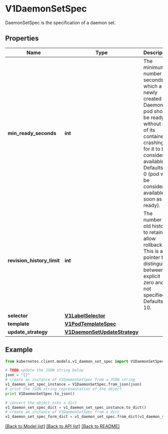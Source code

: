 # V1DaemonSetSpec

DaemonSetSpec is the specification of a daemon set.

## Properties

Name | Type | Description | Notes
------------ | ------------- | ------------- | -------------
**min_ready_seconds** | **int** | The minimum number of seconds for which a newly created DaemonSet pod should be ready without any of its container crashing, for it to be considered available. Defaults to 0 (pod will be considered available as soon as it is ready). | [optional] 
**revision_history_limit** | **int** | The number of old history to retain to allow rollback. This is a pointer to distinguish between explicit zero and not specified. Defaults to 10. | [optional] 
**selector** | [**V1LabelSelector**](V1LabelSelector.md) |  | 
**template** | [**V1PodTemplateSpec**](V1PodTemplateSpec.md) |  | 
**update_strategy** | [**V1DaemonSetUpdateStrategy**](V1DaemonSetUpdateStrategy.md) |  | [optional] 

## Example

```python
from kubernetes.client.models.v1_daemon_set_spec import V1DaemonSetSpec

# TODO update the JSON string below
json = "{}"
# create an instance of V1DaemonSetSpec from a JSON string
v1_daemon_set_spec_instance = V1DaemonSetSpec.from_json(json)
# print the JSON string representation of the object
print V1DaemonSetSpec.to_json()

# convert the object into a dict
v1_daemon_set_spec_dict = v1_daemon_set_spec_instance.to_dict()
# create an instance of V1DaemonSetSpec from a dict
v1_daemon_set_spec_form_dict = v1_daemon_set_spec.from_dict(v1_daemon_set_spec_dict)
```
[[Back to Model list]](../README.md#documentation-for-models) [[Back to API list]](../README.md#documentation-for-api-endpoints) [[Back to README]](../README.md)


